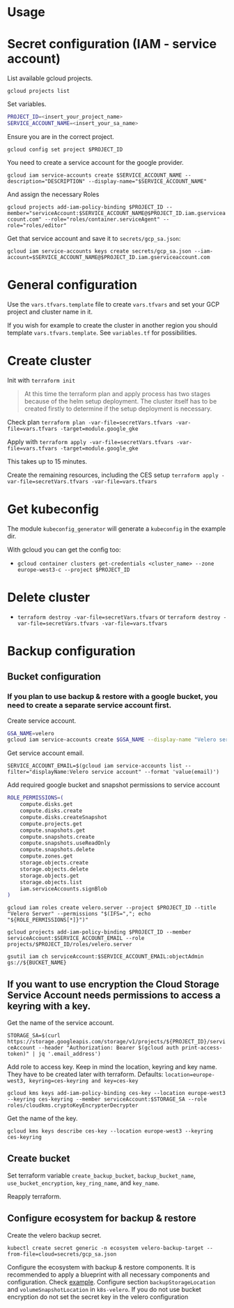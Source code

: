 # Usage

# Secret configuration (IAM - service account)

List available gcloud projects.

`gcloud projects list`

Set variables.

```bash
PROJECT_ID=<insert_your_project_name>
SERVICE_ACCOUNT_NAME=<insert_your_sa_name>
```

Ensure you are in the correct project.

`gcloud config set project $PROJECT_ID`

You need to create a service account for the google provider.

`gcloud iam service-accounts create $SERVICE_ACCOUNT_NAME --description="DESCRIPTION" --display-name="$SERVICE_ACCOUNT_NAME"`

And assign the necessary Roles

`gcloud projects add-iam-policy-binding $PROJECT_ID --member="serviceAccount:$SERVICE_ACCOUNT_NAME@$PROJECT_ID.iam.gserviceaccount.com" --role="roles/container.serviceAgent" --role="roles/editor"`

Get that service account and save it to `secrets/gcp_sa.json`:

`gcloud iam service-accounts keys create secrets/gcp_sa.json --iam-account=$SERVICE_ACCOUNT_NAME@$PROJECT_ID.iam.gserviceaccount.com`

# General configuration
Use the `vars.tfvars.template` file to create `vars.tfvars` and set your GCP project and cluster name in it.

If you wish for example to create the cluster in another region you should template `vars.tfvars.template`.
See `variables.tf` for possibilities.

# Create cluster

Init with `terraform init`

> At this time the terraform plan and apply process has two stages because of the helm setup deployment.
> The cluster itself has to be created firstly to determine if the setup deployment is necessary.

Check plan
`terraform plan -var-file=secretVars.tfvars -var-file=vars.tfvars -target=module.google_gke`

Apply with
`terraform apply -var-file=secretVars.tfvars -var-file=vars.tfvars -target=module.google_gke`

This takes up to 15 minutes.

Create the remaining resources, including the CES setup
`terraform apply -var-file=secretVars.tfvars -var-file=vars.tfvars`

# Get kubeconfig

The module `kubeconfig_generator` will generate a `kubeconfig` in the example dir.

With gcloud you can get the config too:

- `gcloud container clusters get-credentials <cluster_name> --zone europe-west3-c --project $PROJECT_ID`

# Delete cluster

- `terraform destroy -var-file=secretVars.tfvars`
  or `terraform destroy -var-file=secretVars.tfvars -var-file=vars.tfvars`

# Backup configuration

## Bucket configuration

### If you plan to use backup & restore with a google bucket, you need to create a separate service account first.

Create service account.

```bash
GSA_NAME=velero
gcloud iam service-accounts create $GSA_NAME --display-name "Velero service account"
```

Get service account email.

`SERVICE_ACCOUNT_EMAIL=$(gcloud iam service-accounts list --filter="displayName:Velero service account" --format 'value(email)')`

Add required google bucket and snapshot permissions to service account

```bash
ROLE_PERMISSIONS=(
    compute.disks.get
    compute.disks.create
    compute.disks.createSnapshot
    compute.projects.get
    compute.snapshots.get
    compute.snapshots.create
    compute.snapshots.useReadOnly
    compute.snapshots.delete
    compute.zones.get
    storage.objects.create
    storage.objects.delete
    storage.objects.get
    storage.objects.list
    iam.serviceAccounts.signBlob
)
```

`gcloud iam roles create velero.server --project $PROJECT_ID --title "Velero Server" --permissions "$(IFS=","; echo "${ROLE_PERMISSIONS[*]}")"`

`gcloud projects add-iam-policy-binding $PROJECT_ID --member serviceAccount:$SERVICE_ACCOUNT_EMAIL --role projects/$PROJECT_ID/roles/velero.server`

`gsutil iam ch serviceAccount:$SERVICE_ACCOUNT_EMAIL:objectAdmin gs://${BUCKET_NAME}`

## If you want to use encryption the Cloud Storage Service Account needs permissions to access a keyring with a key.

Get the name of the service account.

`STORAGE_SA=$(curl https://storage.googleapis.com/storage/v1/projects/${PROJECT_ID}/serviceAccount --header "Authorization: Bearer $(gcloud auth print-access-token)" | jq '.email_address')`

Add role to access key. Keep in mind the location, keyring and key name. They have to be created later with terraform.
Defaults: `location=europe-west3, keyring=ces-keyring and key=ces-key`

`gcloud kms keys add-iam-policy-binding ces-key --location europe-west3 --keyring ces-keyring --member serviceAccount:$STORAGE_SA --role roles/cloudkms.cryptoKeyEncrypterDecrypter`

Get the name of the key.

`gcloud kms keys describe ces-key --location europe-west3 --keyring ces-keyring`

## Create bucket

Set terraform variable `create_backup_bucket`, `backup_bucket_name`, `use_bucket_encryption`, `key_ring_name`,
and `key_name`.

Reapply terraform.

## Configure ecosystem for backup & restore

Create the velero backup secret.

`kubectl create secret generic -n ecosystem velero-backup-target --from-file=cloud=secrets/gcp_sa.json`

Configure the ecosystem with backup & restore components.
It is recommended to apply a blueprint with all necessary components and configuration.
Check [example](example/full_ces_blueprint_with_gcp_backup.yaml).
Configure section `backupStorageLocation` and `volumeSnapshotLocation` in `k8s-velero`.
If you do not use bucket encryption do not set the secret key in the velero configuration
